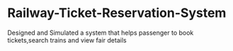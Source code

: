 # Railway-Ticket-Reservation-System
 Designed and Simulated a system that helps passenger to book tickets,search trains and view fair details
